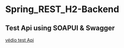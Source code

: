 # Spring_REST_H2-Backend
## Test Api using SOAPUI & Swagger

[védio test Api](https://github.com/user-attachments/assets/a14373b3-260d-4c1a-80bc-a43bd3f35a14)

